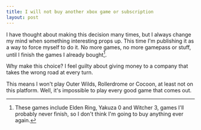 ```yaml
---
title: I will not buy another xbox game or subscription
layout: post
---
```


I have thought about making this decision many times, but I always change my mind when something interesting props up. This time I'm publishing it as a
way to force myself to do it. No more games, no more gamepass or stuff, until I finish the games I already bought[^elden].

[^elden]: These games include Elden Ring, Yakuza 0 and Witcher 3, games I'll probably never finish, so I don't think I'm going to buy anything ever again.

Why make this choice? I feel guilty about giving money to a company that
takes the wrong road at every turn.

This means I won't play Outer Wilds, Rollerdrome or Cocoon, at least not on this platform. Well, it's impossible to play every good game that comes out.
